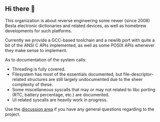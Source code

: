 ## Hi there 👋

This organization is about reverse engineering some newer (since 2008) Besta electronic dictionaries and related devices, as well as homebrew developments for such platforms.

Currently we provide a GCC-based toolchain and a newlib port with quite a bit of the ANSI C APIs implemented, as well as some POSIX APIs whenever they make sense to implement.

As to documentation of the system calls:

- Threading is fully covered.
- Filesystem has most of the essentials documented, but file-descriptor-related structures are still largely undocumented due to the sheer complexity of these.
- Some miscellaneous syscalls that may or may not related to libc porting (RTC, battery percentage, etc.) are documented.
- UI related syscalls are heavily work in progress.

Use the [discussion area](https://github.com/Project-Muteki/project-muteki.github.io/discussions) if you have any general questions regarding to the project.
